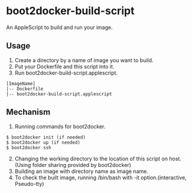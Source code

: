 # boot2docker-build-script
An AppleScript to build and run your image.

## Usage
1. Create a directory by a name of image you want to build.
2. Put your Dockerfile and this script into it.
3. Run boot2docker-build-script.applescript.
```
[ImageName]
|-- Dockerfile
|-- boot2docker-build-script.applescript
```

## Mechanism
1. Running commands for boot2docker.
```
$ boot2docker init (if needed)
$ boot2docker up (if needed)
$ boot2docker ssh
```
2. Changing the working directory to the location of this script on host.(Using folder sharing provided by boot2docker)
3. Building an image with directory name as image name.
4. To check the built image, running /bin/bash with -it option.(interactive, Pseudo-tty)
